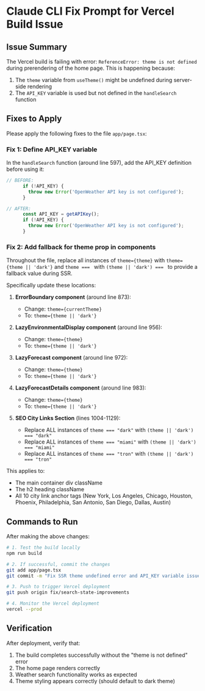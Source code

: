 # Claude CLI Fix Prompt for Vercel Build Issue

## Issue Summary
The Vercel build is failing with error: `ReferenceError: theme is not defined` during prerendering of the home page. This is happening because:
1. The `theme` variable from `useTheme()` might be undefined during server-side rendering
2. The `API_KEY` variable is used but not defined in the `handleSearch` function

## Fixes to Apply

Please apply the following fixes to the file `app/page.tsx`:

### Fix 1: Define API_KEY variable
In the `handleSearch` function (around line 597), add the API_KEY definition before using it:

```typescript
// BEFORE:
      if (!API_KEY) {
        throw new Error('OpenWeather API key is not configured');
      }

// AFTER:
      const API_KEY = getAPIKey();
      if (!API_KEY) {
        throw new Error('OpenWeather API key is not configured');
      }
```

### Fix 2: Add fallback for theme prop in components
Throughout the file, replace all instances of `theme={theme}` with `theme={theme || 'dark'}` and `theme === ` with `(theme || 'dark') === ` to provide a fallback value during SSR.

Specifically update these locations:

1. **ErrorBoundary component** (around line 873):
   - Change: `theme={currentTheme}` 
   - To: `theme={theme || 'dark'}`

2. **LazyEnvironmentalDisplay component** (around line 956):
   - Change: `theme={theme}`
   - To: `theme={theme || 'dark'}`

3. **LazyForecast component** (around line 972):
   - Change: `theme={theme}`
   - To: `theme={theme || 'dark'}`

4. **LazyForecastDetails component** (around line 983):
   - Change: `theme={theme}`
   - To: `theme={theme || 'dark'}`

5. **SEO City Links Section** (lines 1004-1129):
   - Replace ALL instances of `theme === "dark"` with `(theme || 'dark') === "dark"`
   - Replace ALL instances of `theme === "miami"` with `(theme || 'dark') === "miami"`
   - Replace ALL instances of `theme === "tron"` with `(theme || 'dark') === "tron"`

This applies to:
- The main container div className
- The h2 heading className
- All 10 city link anchor tags (New York, Los Angeles, Chicago, Houston, Phoenix, Philadelphia, San Antonio, San Diego, Dallas, Austin)

## Commands to Run

After making the above changes:

```bash
# 1. Test the build locally
npm run build

# 2. If successful, commit the changes
git add app/page.tsx
git commit -m "Fix SSR theme undefined error and API_KEY variable issue"

# 3. Push to trigger Vercel deployment
git push origin fix/search-state-improvements

# 4. Monitor the Vercel deployment
vercel --prod
```

## Verification
After deployment, verify that:
1. The build completes successfully without the "theme is not defined" error
2. The home page renders correctly
3. Weather search functionality works as expected
4. Theme styling appears correctly (should default to dark theme)
